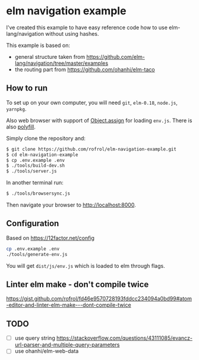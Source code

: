 # elm navigation example

I've created this example to have easy reference code how to use elm-lang/navigation without using hashes.

This example is based on:

- general structure taken from https://github.com/elm-lang/navigation/tree/master/examples
- the routing part from https://github.com/ohanhi/elm-taco

## How to run

To set up on your own computer, you will need `git`, `elm-0.18`, `node.js`, `yarnpkg`.

Also web browser with support of [Object.assign](https://developer.mozilla.org/en/docs/Web/JavaScript/Reference/Global_Objects/Object/assign) for loading `env.js`. There is also [polyfill](https://github.com/sindresorhus/object-assign).

Simply clone the repository and:


```bash
$ git clone https://github.com/rofrol/elm-navigation-example.git
$ cd elm-navigation-example
$ cp .env.example .env
$ ./tools/build-dev.sh
$ ./tools/server.js
```

In another terminal run:

```bash
$ ./tools/browsersync.js
```

Then navigate your browser to [http://localhost:8000](http://localhost:8000).

## Configuration

Based on https://12factor.net/config

```bash
cp .env.example .env
./tools/generate-env.js
```

You will get `dist/js/env.js` which is loaded to elm through flags.

## Linter elm make - don't compile twice

https://gist.github.com/rofrol/fd46e9570728193fddcc234094a0bd99#atom-editor-and-linter-elm-make---dont-compile-twice

## TODO

- [ ] use query string https://stackoverflow.com/questions/43111085/evancz-url-parser-and-multiple-query-parameters
- [ ] use ohanhi/elm-web-data
